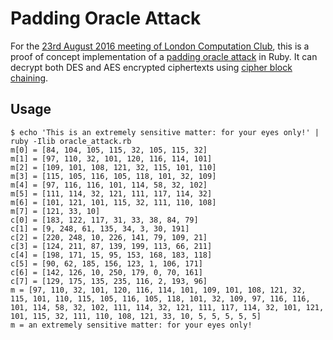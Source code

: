 # Padding Oracle Attack

For the [23rd August 2016 meeting of London Computation Club](http://lanyrd.com/2016/london-computation-club-cryptography/), this is a proof of concept implementation of a [padding oracle attack](https://en.wikipedia.org/wiki/Padding_oracle_attack) in Ruby. It can decrypt both DES and AES encrypted ciphertexts using [cipher block chaining](https://en.wikipedia.org/wiki/Block_cipher_mode_of_operation#Cipher_Block_Chaining_.28CBC.29).


## Usage

```shell
$ echo 'This is an extremely sensitive matter: for your eyes only!' | ruby -Ilib oracle_attack.rb
m[0] = [84, 104, 105, 115, 32, 105, 115, 32]
m[1] = [97, 110, 32, 101, 120, 116, 114, 101]
m[2] = [109, 101, 108, 121, 32, 115, 101, 110]
m[3] = [115, 105, 116, 105, 118, 101, 32, 109]
m[4] = [97, 116, 116, 101, 114, 58, 32, 102]
m[5] = [111, 114, 32, 121, 111, 117, 114, 32]
m[6] = [101, 121, 101, 115, 32, 111, 110, 108]
m[7] = [121, 33, 10]
c[0] = [183, 122, 117, 31, 33, 38, 84, 79]
c[1] = [9, 248, 61, 135, 34, 3, 30, 191]
c[2] = [220, 248, 10, 226, 141, 79, 109, 21]
c[3] = [124, 211, 87, 139, 199, 113, 66, 211]
c[4] = [198, 171, 15, 95, 153, 168, 183, 118]
c[5] = [90, 62, 185, 156, 123, 1, 106, 171]
c[6] = [142, 126, 10, 250, 179, 0, 70, 161]
c[7] = [129, 175, 135, 235, 116, 2, 193, 96]
m = [97, 110, 32, 101, 120, 116, 114, 101, 109, 101, 108, 121, 32, 115, 101, 110, 115, 105, 116, 105, 118, 101, 32, 109, 97, 116, 116, 101, 114, 58, 32, 102, 111, 114, 32, 121, 111, 117, 114, 32, 101, 121, 101, 115, 32, 111, 110, 108, 121, 33, 10, 5, 5, 5, 5, 5]
m = an extremely sensitive matter: for your eyes only!
```

